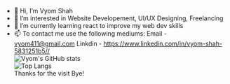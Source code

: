 - 👋 Hi, I’m Vyom Shah
- 👀 I’m interested in Website Developement, UI/UX Designing, Freelancing
- 🌱 I’m currently learning react to improve my web dev skills
- 📫 To contact me use the following mediums: 
     Email - vyom411@gmail.com
     Linkdin - https://www.linkedin.com/in/vyom-shah-5831251b5//
     <br/>![Vyom's GitHub stats](https://github-readme-stats.vercel.app/api?username=Vyom555&show_icons=true&theme=tokyonight)
     <br/>![Top Langs](https://github-readme-stats.vercel.app/api/top-langs/?username=Vyom555&layout=compact&theme=tokyonight)
<br/> Thanks for the visit Bye!                    

<!---
Vyom555/Vyom555 is a ✨ special ✨ repository because its `README.md` (this file) appears on your GitHub profile.
You can click the Preview link to take a look at your changes.
--->
